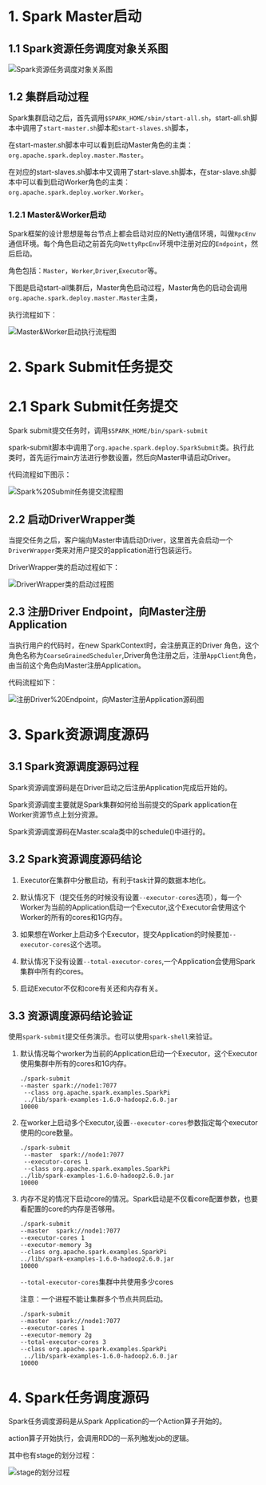 
# 1. Spark Master启动
## 1.1 Spark资源任务调度对象关系图

![Spark资源任务调度对象关系图](./img/Spark资源任务调度对象关系图.png)

## 1.2 集群启动过程
Spark集群启动之后，首先调用`$SPARK_HOME/sbin/start-all.sh`，start-all.sh脚本中调用了`start-master.sh`脚本和`start-slaves.sh`脚本，

在start-master.sh脚本中可以看到启动Master角色的主类：`org.apache.spark.deploy.master.Master`。

在对应的start-slaves.sh脚本中又调用了start-slave.sh脚本，在star-slave.sh脚本中可以看到启动Worker角色的主类：`org.apache.spark.deploy.worker.Worker`。

### 1.2.1 Master&Worker启动
Spark框架的设计思想是每台节点上都会启动对应的Netty通信环境，叫做`RpcEnv`通信环境。每个角色启动之前首先向`NettyRpcEnv`环境中注册对应的`Endpoint`，然后启动。

角色包括：`Master`，`Worker`,`Driver`,`Executor`等。

下图是启动start-all集群后，Master角色启动过程，Master角色的启动会调用`org.apache.spark.deploy.master.Master`主类，

执行流程如下：

![Master&Worker启动执行流程图](./img/Master&Worker启动执行流程图.png)


# 2. Spark Submit任务提交

# 2.1 Spark Submit任务提交
Spark submit提交任务时，调用`$SPARK_HOME/bin/spark-submit`
 
spark-submit脚本中调用了`org.apache.spark.deploy.SparkSubmit`类。执行此类时，首先运行main方法进行参数设置，然后向Master申请启动Driver。

代码流程如下图示：

![Spark%20Submit任务提交流程图](./img/Spark%20Submit任务提交流程图.png)

## 2.2 启动DriverWrapper类

当提交任务之后，客户端向Master申请启动Driver，这里首先会启动一个`DriverWrapper`类来对用户提交的application进行包装运行。

DriverWrapper类的启动过程如下：

![DriverWrapper类的启动过程图](./img/DriverWrapper类的启动过程图.png)

## 2.3 注册Driver Endpoint，向Master注册Application

当执行用户的代码时，在new SparkContext时，会注册真正的Driver 角色，这个角色名称为`CoarseGrainedScheduler`,Driver角色注册之后，注册`AppClient`角色，由当前这个角色向Master注册Application。

代码流程如下：

![注册Driver%20Endpoint，向Master注册Application源码图](./img/注册Driver%20Endpoint，向Master注册Application源码图.png)

# 3. Spark资源调度源码

## 3.1 Spark资源调度源码过程
Spark资源调度源码是在Driver启动之后注册Application完成后开始的。

Spark资源调度主要就是Spark集群如何给当前提交的Spark application在Worker资源节点上划分资源。

Spark资源调度源码在Master.scala类中的schedule()中进行的。

## 3.2 Spark资源调度源码结论

1. Executor在集群中分散启动，有利于task计算的数据本地化。

2. 默认情况下（提交任务的时候没有设置`--executor-cores`选项），每一个Worker为当前的Application启动一个Executor,这个Executor会使用这个Worker的所有的cores和1G内存。

3. 如果想在Worker上启动多个Executor，提交Application的时候要加`--executor-cores`这个选项。

4. 默认情况下没有设置`--total-executor-cores`,一个Application会使用Spark集群中所有的cores。

5. 启动Executor不仅和core有关还和内存有关。

## 3.3 资源调度源码结论验证

使用`spark-submit`提交任务演示。也可以使用`spark-shell`来验证。

1. 默认情况每个worker为当前的Application启动一个Executor，这个Executor使用集群中所有的cores和1G内存。

    ```shell script
    ./spark-submit 
    --master spark://node1:7077
     --class org.apache.spark.examples.SparkPi
     ../lib/spark-examples-1.6.0-hadoop2.6.0.jar 
    10000
    ```
   
2. 在worker上启动多个Executor,设置`--executor-cores`参数指定每个executor使用的core数量。

    ```shell script
    ./spark-submit
     --master  spark://node1:7077
     --executor-cores 1 
     --class org.apache.spark.examples.SparkPi 
    ../lib/spark-examples-1.6.0-hadoop2.6.0.jar 
    10000
    ```
   
3. 内存不足的情况下启动core的情况。Spark启动是不仅看core配置参数，也要看配置的core的内存是否够用。

    ```shell script
    ./spark-submit 
    --master  spark://node1:7077 
    --executor-cores 1  
    --executor-memory 3g 
    --class org.apache.spark.examples.SparkPi
    ../lib/spark-examples-1.6.0-hadoop2.6.0.jar 
    10000
    ```
   
   `--total-executor-cores`集群中共使用多少cores
  
    注意：一个进程不能让集群多个节点共同启动。
   
    ```shell script
    ./spark-submit 
    --master  spark://node1:7077 
    --executor-cores 1  
    --executor-memory 2g 
    --total-executor-cores 3
    --class org.apache.spark.examples.SparkPi
     ../lib/spark-examples-1.6.0-hadoop2.6.0.jar 
    10000
    ```
   
# 4. Spark任务调度源码

Spark任务调度源码是从Spark Application的一个Action算子开始的。

action算子开始执行，会调用RDD的一系列触发job的逻辑。

其中也有stage的划分过程：

![stage的划分过程](./img/stage切割规则.png)